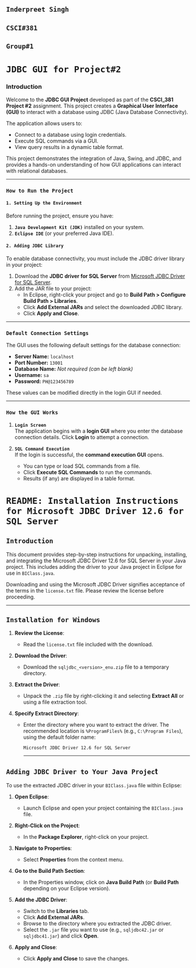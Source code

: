 ## `Inderpreet Singh`
## `CSCI#381`
## `Group#1`

# `JDBC GUI for Project#2`

### **Introduction**
Welcome to the **JDBC GUI Project** developed as part of the **CSCI_381 Project #2** assignment. This project creates a **Graphical User Interface (GUI)** to interact with a database using JDBC (Java Database Connectivity). 

The application allows users to:
- Connect to a database using login credentials.
- Execute SQL commands via a GUI.
- View query results in a dynamic table format.

This project demonstrates the integration of Java, Swing, and JDBC, and provides a hands-on understanding of how GUI applications can interact with relational databases.

---

### **`How to Run the Project`**

#### **`1. Setting Up the Environment`**
Before running the project, ensure you have:
1. **`Java Development Kit (JDK)`** installed on your system.
2. **`Eclipse IDE`** (or your preferred Java IDE).

#### **`2. Adding JDBC Library`**
To enable database connectivity, you must include the JDBC driver library in your project:
1. Download the **JDBC driver for SQL Server** from [Microsoft JDBC Driver for SQL Server](https://learn.microsoft.com/en-us/sql/connect/jdbc/microsoft-jdbc-driver-for-sql-server).
2. Add the JAR file to your project:
   - In Eclipse, right-click your project and go to **Build Path > Configure Build Path > Libraries**.
   - Click **Add External JARs** and select the downloaded JDBC library.
   - Click **Apply and Close**.

---

### **`Default Connection Settings`**
The GUI uses the following default settings for the database connection:

- **Server Name:** `localhost`
- **Port Number:** `13001`
- **Database Name:** *Not required (can be left blank)*  
- **Username:** `sa`  
- **Password:** `PH@123456789`

These values can be modified directly in the login GUI if needed.

---

### **`How the GUI Works`**

1. **`Login Screen`**  
   The application begins with a **login GUI** where you enter the database connection details. Click **Login** to attempt a connection.

2. **`SQL Command Execution`**  
   If the login is successful, the **command execution GUI** opens.  
   - You can type or load SQL commands from a file.  
   - Click **Execute SQL Commands** to run the commands.  
   - Results (if any) are displayed in a table format.

# `README: Installation Instructions for Microsoft JDBC Driver 12.6 for SQL Server`

## **`Introduction`**
This document provides step-by-step instructions for unpacking, installing, and integrating the Microsoft JDBC Driver 12.6 for SQL Server in your Java project. This includes adding the driver to your Java project in Eclipse for use in `BIClass.java`.

Downloading and using the Microsoft JDBC Driver signifies acceptance of the terms in the `license.txt` file. Please review the license before proceeding.

---

## **`Installation for Windows`**

1. **Review the License**:
   - Read the `license.txt` file included with the download.

2. **Download the Driver**:
   - Download the `sqljdbc_<version>_enu.zip` file to a temporary directory.

3. **Extract the Driver**:
   - Unpack the `.zip` file by right-clicking it and selecting **Extract All** or using a file extraction tool.

4. **Specify Extract Directory**:
   - Enter the directory where you want to extract the driver. The recommended location is `%ProgramFiles%` (e.g., `C:\Program Files`), using the default folder name:  
     ```
     Microsoft JDBC Driver 12.6 for SQL Server
     ```
     ---

## **`Adding JDBC Driver to Your Java Projec`t**

To use the extracted JDBC driver in your `BIClass.java` file within Eclipse:

1. **Open Eclipse**:
   - Launch Eclipse and open your project containing the `BIClass.java` file.

2. **Right-Click on the Project**:
   - In the **Package Explorer**, right-click on your project.

3. **Navigate to Properties**:
   - Select **Properties** from the context menu.

4. **Go to the Build Path Section**:
   - In the Properties window, click on **Java Build Path** (or **Build Path** depending on your Eclipse version).

5. **Add the JDBC Driver**:
   - Switch to the **Libraries** tab.
   - Click **Add External JARs**.
   - Browse to the directory where you extracted the JDBC driver.
   - Select the `.jar` file you want to use (e.g., `sqljdbc42.jar` or `sqljdbc41.jar`) and click **Open**.

6. **Apply and Close**:
   - Click **Apply and Close** to save the changes.
